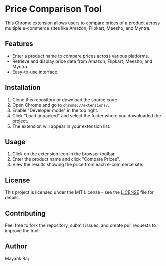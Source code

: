 # Price Comparison Tool

This Chrome extension allows users to compare prices of a product across multiple e-commerce sites like Amazon, Flipkart, Meesho, and Myntra.

## Features
- Enter a product name to compare prices across various platforms.
- Retrieve and display price data from Amazon, Flipkart, Meesho, and Myntra.
- Easy-to-use interface.

## Installation
1. Clone this repository or download the source code.
2. Open Chrome and go to `chrome://extensions/`.
3. Enable "Developer mode" in the top right.
4. Click "Load unpacked" and select the folder where you downloaded the project.
5. The extension will appear in your extension list.

## Usage
1. Click on the extension icon in the browser toolbar.
2. Enter the product name and click "Compare Prices".
3. View the results showing the price from each e-commerce site.

## License
This project is licensed under the MIT License - see the [LICENSE](LICENSE) file for details.

## Contributing
Feel free to fork the repository, submit issues, and create pull requests to improve the tool!

## Author
Mayank Raj
